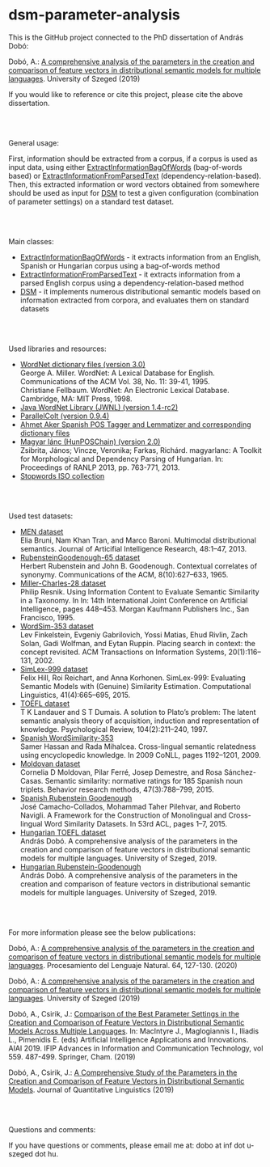 # dsm-parameter-analysis
This is the GitHub project connected to the PhD dissertation of András Dobó:

Dobó, A.: <a href="http://doktori.bibl.u-szeged.hu/10120/1/AndrasDoboThesis2019.pdf" target="_blank">A comprehensive analysis of the parameters in the creation and comparison of feature vectors in distributional semantic models for multiple languages</a>. University of Szeged (2019)

If you would like to reference or cite this project, please cite the above dissertation.


<br><br>


General usage:

First, information should be extracted from a corpus, if a corpus is used as input data, using either <a href="javadoc/extinfbow/ExtractInformationBagOfWords.html" target="_blank">ExtractInformationBagOfWords</a> (bag-of-words based) or <a href="javadoc/extinfparsed/ExtractInformationFromParsedText.html" target="_blank">ExtractInformationFromParsedText</a> (dependency-relation-based).<br>
Then, this extracted information or word vectors obtained from somewhere should be used as input for <a href="javadoc/dsm/DSM.html" target="_blank">DSM</a> to test a given configuration (combination of parameter settings) on a standard test dataset.


<br><br>


Main classes:
<ul>
<li><a href="javadoc/extinfbow/ExtractInformationBagOfWords.html" target="_blank">ExtractInformationBagOfWords</a> - it extracts information from an English, Spanish or Hungarian corpus using a bag-of-words method</li>
<li><a href="javadoc/extinfparsed/ExtractInformationFromParsedText.html" target="_blank">ExtractInformationFromParsedText</a> - it extracts information from a parsed English corpus using a dependency-relation-based method</li>
<li><a href="javadoc/dsm/DSM.html" target="_blank">DSM</a> - it implements numerous distributional semantic models based on information extracted from corpora, and evaluates them on standard datasets</li>
</ul>


<br><br>


Used libraries and resources:

<ul>

<li><a href="https://wordnet.princeton.edu/" target="_blank">WordNet dictionary files (version 3.0)</a><br>
George A. Miller. WordNet: A Lexical Database for English. Communications of the ACM Vol. 38, No. 11: 39-41, 1995.<br>
Christiane Fellbaum. WordNet: An Electronic Lexical Database. Cambridge, MA: MIT Press, 1998.
</li>

<li><a href="https://sourceforge.net/projects/jwordnet/" target="_blank">Java WordNet Library (JWNL) (version 1.4-rc2)</a></li>

<li><a href="https://sourceforge.net/projects/parallelcolt/" target="_blank">ParallelColt (version 0.9.4)</a></li>

<li><a href="http://staffwww.dcs.shef.ac.uk/people/A.Aker/activityNLPProjects.html" target="_blank">Ahmet Aker Spanish POS Tagger and Lemmatizer and corresponding dictionary files</a></li>

<li><a href="http://www.inf.u-szeged.hu/rgai/magyarlanc" target="_blank">Magyar lánc (HunPOSChain) (version 2.0)</a><br>
Zsibrita, János; Vincze, Veronika; Farkas, Richárd. magyarlanc: A Toolkit for Morphological and Dependency Parsing of Hungarian. In: Proceedings of RANLP 2013, pp. 763-771, 2013.</li>

<li><a href="https://github.com/stopwords-iso/" target="_blank">Stopwords ISO collection</a></li>

</ul>


<br><br>


Used test datasets:

<ul>

<li><a href="https://staff.fnwi.uva.nl/e.bruni/MEN" target="_blank">MEN dataset</a><br>
Elia Bruni, Nam Khan Tran, and Marco Baroni. Multimodal distributional semantics. Journal of Articifial Intelligence Research, 48:1–47, 2013.
</li>

<li><a href="https://dl.acm.org/citation.cfm?id=365657" target="_blank">RubensteinGoodenough-65 dataset</a><br>
Herbert Rubenstein and John B. Goodenough. Contextual correlates of synonymy. Communications of the ACM, 8(10):627–633, 1965.
</li>

<li><a href="https://www.ijcai.org/Proceedings/95-1/Papers/059.pdf" target="_blank">Miller-Charles-28 dataset</a><br>
Philip Resnik. Using Information Content to Evaluate Semantic Similarity in a Taxonomy. In In: 14th International Joint Conference on Artificial Intelligence, pages 448–453. Morgan Kaufmann Publishers Inc., San Francisco, 1995.
</li>

<li><a href="http://www.cs.technion.ac.il/~gabr/resources/data/wordsim353/" target="_blank">WordSim-353 dataset</a><br>
Lev Finkelstein, Evgeniy Gabrilovich, Yossi Matias, Ehud Rivlin, Zach Solan, Gadi Wolfman, and Eytan Ruppin. Placing search in context: the concept revisited. ACM Transactions on Information Systems, 20(1):116–131, 2002.
</li>

<li><a href="https://fh295.github.io/simlex.html" target="_blank">SimLex-999 dataset</a><br>
Felix Hill, Roi Reichart, and Anna Korhonen. SimLex-999: Evaluating Semantic Models with (Genuine) Similarity Estimation. Computational Linguistics, 41(4):665–695, 2015.
</li>

<li><a href="https://psycnet.apa.org/doiLanding?doi=10.1037%2F0033-295X.104.2.211" target="_blank">TOEFL dataset</a><br>
T K Landauer and S T Dumais. A solution to Plato’s problem: The latent semantic analysis theory of acquisition, induction and representation of knowledge. Psychological Review, 104(2):211–240, 1997.
</li>

<li><a href="http://web.eecs.umich.edu/~mihalcea/downloads.html" target="_blank">Spanish WordSimilarity-353</a><br>
Samer Hassan and Rada Mihalcea. Cross-lingual semantic relatedness using encyclopedic knowledge. In 2009 CoNLL, pages 1192–1201, 2009.
</li>

<li><a href="https://doi.org/10.3758/s13428-014-0501-z" target="_blank">Moldovan dataset</a><br>
Cornelia D Moldovan, Pilar Ferré, Josep Demestre, and Rosa Sánchez-Casas. Semantic similarity: normative ratings for 185 Spanish noun triplets. Behavior research methods, 47(3):788–799, 2015.
</li>

<li><a href="http://lcl.uniroma1.it/similarity-datasets/" target="_blank">Spanish Rubenstein Goodenough</a><br>
José Camacho-Collados, Mohammad Taher Pilehvar, and Roberto Navigli. A Framework for the Construction of Monolingual and Cross-lingual Word Similarity Datasets. In 53rd ACL, pages 1–7, 2015.
</li>

<li><a href="http://doktori.bibl.u-szeged.hu/10120/1/AndrasDoboThesis2019.pdf" target="_blank">Hungarian TOEFL dataset</a><br>
András Dobó. A comprehensive analysis of the parameters in the creation and comparison of feature vectors in distributional semantic models for multiple languages. University of Szeged, 2019.
</li>

<li><a href="http://doktori.bibl.u-szeged.hu/10120/1/AndrasDoboThesis2019.pdf" target="_blank">Hungarian Rubenstein-Goodenough</a><br>
András Dobó. A comprehensive analysis of the parameters in the creation and comparison of feature vectors in distributional semantic models for multiple languages. University of Szeged, 2019.
</li>

</ul>


<br><br>


For more information please see the below publications:

Dobó, A.: <a href="http://journal.sepln.org/index.php/pln/article/viewFile/6205/3656" target="_blank">A comprehensive analysis of the parameters in the creation and comparison of feature vectors in distributional semantic models for multiple languages</a>. Procesamiento del Lenguaje Natural. 64, 127-130. (2020)

Dobó, A.: <a href="http://doktori.bibl.u-szeged.hu/10120/1/AndrasDoboThesis2019.pdf" target="_blank">A comprehensive analysis of the parameters in the creation and comparison of feature vectors in distributional semantic models for multiple languages</a>. University of Szeged (2019)

Dobó, A., Csirik, J.: <a href="Publications/Comparison of the best parameter settings of DSMs across languages.pdf" target="_blank">Comparison of the Best Parameter Settings in the Creation and Comparison of Feature Vectors in Distributional Semantic Models Across Multiple Languages</a>. In: MacIntyre J., Maglogiannis I., Iliadis L., Pimenidis E. (eds) Artificial Intelligence Applications and Innovations. AIAI 2019. IFIP Advances in Information and Communication Technology, vol 559. 487-499. Springer, Cham. (2019)

Dobó, A., Csirik, J.: <a href="https://doi.org/10.1080/09296174.2019.1570897" target="_blank">A Comprehensive Study of the Parameters in the Creation and Comparison of Feature Vectors in Distributional Semantic Models</a>. Journal of Quantitative Linguistics (2019)


<br><br>


Questions and comments:

If you have questions or comments, please email me at: dobo at inf dot u-szeged dot hu.
